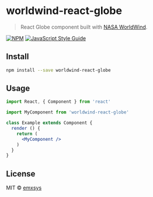 # worldwind-react-globe

> React Globe component built with [NASA WorldWind](https://worldwind.arc.nasa.gov/web/).

[![NPM](https://img.shields.io/npm/v/worldwind-react-globe.svg)](https://www.npmjs.com/package/worldwind-react-globe) [![JavaScript Style Guide](https://img.shields.io/badge/code_style-standard-brightgreen.svg)](https://standardjs.com)

## Install

```bash
npm install --save worldwind-react-globe
```

## Usage

```jsx
import React, { Component } from 'react'

import MyComponent from 'worldwind-react-globe'

class Example extends Component {
  render () {
    return (
      <MyComponent />
    )
  }
}
```

## License

MIT © [emxsys](https://github.com/emxsys)
